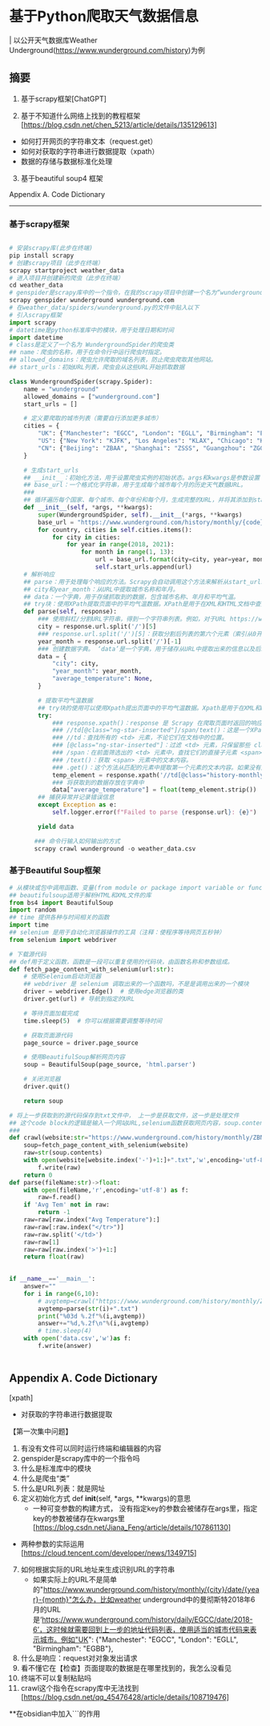 # 基于Python爬取天气数据信息
| 以公开天气数据库Weather Underground(https://www.wunderground.com/history)为例


## 摘要
1. 基于scrapy框架[ChatGPT]

2. 基于不知道什么网络上找到的教程框架[https://blog.csdn.net/chen_5213/article/details/135129613]
- 如何打开网页的字符串文本（request.get）
- 如何对获取的字符串进行数据提取（xpath）
- 数据的存储与数据标准化处理
3. 基于beautiful soup4 框架


Appendix A. Code Dictionary

****
### 基于scrapy框架
```Python

# 安装scrapy库(此步在终端)
pip install scrapy
# 创建scrapy项目（此步在终端）
scrapy startproject weather_data
# 进入项目并创建新的爬虫（此步在终端）
cd weather_data
# genspider是scrapy库中的一个指令，在我的scrapy项目中创建一个名为“wunderground”的爬虫，该爬虫将以‘wunderground.com’为目标域名。
scrapy genspider wunderground wunderground.com
# 在weather_data/spiders/wunderground.py的文件中贴入以下
# 引入scrapy框架
import scrapy
# datetime是python标准库中的模块，用于处理日期和时间
import datetime
# class是定义了一个名为 WundergroundSpider的爬虫类
## name：爬虫的名称，用于在命令行中运行爬虫时指定。
## allowed_domains：爬虫允许爬取的域名列表，防止爬虫爬取其他网站。
## start_urls：初始URL列表，爬虫会从这些URL开始抓取数据

class WundergroundSpider(scrapy.Spider):
    name = "wunderground"
    allowed_domains = ["wunderground.com"]
    start_urls = []

    # 定义要爬取的城市列表（需要自行添加更多城市）
    cities = {
        "UK": {"Manchester": "EGCC", "London": "EGLL", "Birmingham": "EGBB"},
        "US": {"New York": "KJFK", "Los Angeles": "KLAX", "Chicago": "KORD"},
        "CN": {"Beijing": "ZBAA", "Shanghai": "ZSSS", "Guangzhou": "ZGGG"}
    }

    # 生成start_urls
    ## __init__：初始化方法，用于设置爬虫实例的初始状态。args和kwargs是参数设置
    ## base_url：一个格式化字符串，用于生成每个城市每个月的历史天气数据URL。
    ### 
    ## 循环遍历每个国家、每个城市、每个年份和每个月，生成完整的URL，并将其添加到start_urls列表中（先收集所有的网址）
    def __init__(self, *args, **kwargs):
        super(WundergroundSpider, self).__init__(*args, **kwargs)
        base_url = "https://www.wunderground.com/history/monthly/{code}/date/{year}-{month}"
        for country, cities in self.cities.items():
            for city in cities:
                for year in range(2018, 2021):
                    for month in range(1, 13):
                        url = base_url.format(city=city, year=year, month=month)
                        self.start_urls.append(url)
    # 解析响应
    ## parse：用于处理每个响应的方法。Scrapy会自动调用这个方法来解析从start_urls中抓取到的每个页面。
    ## city和year_month：从URL中提取城市名称和年月。
    ## data：一个字典，用于存储抓取到的数据，包含城市名称、年月和平均气温。
    ## try块：使用XPath提取页面中的平均气温数据。XPath是用于在XML和HTML文档中查找数据的语言。
    def parse(self, response):
        ### 使用斜杠/分割URL字符串，得到一个字符串列表。例如，对于URL https://www.wunderground.com/history/daily/EGCC/date/2018-6，分割后的列表是 ['https:', '', 'www.wunderground.com', 'history', 'daily', 'EGCC', 'date', '2018-6']
        city = response.url.split('/')[5]
        ### response.url.split('/')[5]：获取分割后列表的第六个元素（索引从0开始计数），即城市代码。对于上述示例URL，这个值是 EGCC。下面时间-1是指最后一个元素，即年月信息，因此这个值是‘2018-06’
        year_month = response.url.split('/')[-1]
        ### 创建数据字典。 ‘data’是一个字典，用于储存从URL中提取出来的信息以及后续提取的平均气温数据。在data这个字典中，将city放在‘city’这个键名下，把年月放在‘year_month’这个键名下，并初始化平均气温的键名，值设为missing value，在python中是none。
        data = {
            "city": city,
            "year_month": year_month,
            "average_temperature": None,
        }

        # 提取平均气温数据
        ## try块的使用可以使用Xpath提出页面中的平均气温数据。Xpath是用于在XML和HTML文档中查找数据的语言
        try:
            ### response.xpath()：response 是 Scrapy 在爬取页面时返回的响应对象。xpath() 方法用于在这个响应的HTML文档中查找符合特定XPath表达式的元素。
            ### //td[@class="ng-star-inserted"]/span/text()：这是一个XPath表达式，用于查找目标元素。
            ### //td：查找所有的 <td> 元素，不论它们在文档中的位置。
            ### [@class="ng-star-inserted"]：过滤 <td> 元素，只保留那些 class 属性值为 "ng-star-inserted" 的元素。
            ### /span：在前面筛选出的 <td> 元素中，查找它们的直接子元素 <span>。
            ### /text()：获取 <span> 元素中的文本内容。
            ### .get()：这个方法从匹配的元素中提取第一个元素的文本内容。如果没有匹配的元素，它会返回 None
            temp_element = response.xpath('//td[@class="history-monthly-summary"]/span/text()').get()
            ### 将获取到的数据存放在字典中
            data["average_temperature"] = float(temp_element.strip())
        ## 捕获异常并记录错误信息
        except Exception as e:
            self.logger.error(f"Failed to parse {response.url}: {e}")

        yield data

       ### 命令行输入如何输出的方式
       scrapy crawl wunderground -o weather_data.csv

```


### 基于Beautiful Soup框架
```Python
# 从模块或包中调用函数、变量(from module or package import variable or function)
## beautifulsoup适用于解析HTML和XML文件的库
from bs4 import BeautifulSoup
import random
## time 提供各种与时间相关的函数
import time
## selenium 是用于自动化浏览器操作的工具（注释：使程序等待网页五秒钟）
from selenium import webdriver

# 下载源代码
## def用于定义函数，函数是一段可以重复使用的代码块，由函数名称和参数组成。
def fetch_page_content_with_selenium(url:str):
    # 使用Selenium启动浏览器
    ## webdriver 是 selenium 调取出来的一个函数吗，不是是调用出来的一个模块
    driver = webdriver.Edge()  # 使用edge浏览器的类
    driver.get(url) # 导航到指定的URL

    # 等待页面加载完成
    time.sleep(5)  # 你可以根据需要调整等待时间

    # 获取页面源代码
    page_source = driver.page_source

    # 使用BeautifulSoup解析网页内容
    soup = BeautifulSoup(page_source, 'html.parser')

    # 关闭浏览器
    driver.quit()

    return soup

# 将上一步获取到的源代码保存到txt文件中， 上一步是获取文件，这一步是处理文件
## 这个code block的逻辑是输入一个网站URL,selenium函数获取网页内容，soup.content获取对象的全部内容并转换为字符串，创建一个空文件，把得到的字符串写入文件
### 
def crawl(website:str="https://www.wunderground.com/history/monthly/ZBNY/date/2024-6")->float:
    soup=fetch_page_content_with_selenium(website)
    raw=str(soup.contents)
    with open(website[website.index('-')+1:]+".txt",'w',encoding='utf-8')as f:
        f.write(raw)
    return 0
def parse(fileName:str)->float:
    with open(fileName,'r',encoding='utf-8') as f:
        raw=f.read()
    if 'Avg Tem' not in raw:
        return -1
    raw=raw[raw.index("Avg Temperature"):]
    raw=raw[:raw.index("</tr>")]
    raw=raw.split('</td>')
    raw=raw[1]
    raw=raw[raw.index('>')+1:]
    return float(raw)
    

if __name__=='__main__':
    answer=""
    for i in range(6,10):
        # avgtemp=crawl("https://www.wunderground.com/history/monthly/ZBNY/date/2018-"+str(i))
        avgtemp=parse(str(i)+".txt")
        print("%03d %.2f"%(i,avgtemp))
        answer+="%d,%.2f\n"%(i,avgtemp)
        # time.sleep(4)
    with open('data.csv','w')as f:
        f.write(answer)
        

```


## Appendix A. Code Dictionary
[xpath]
- 对获取的字符串进行数据提取

【第一次集中问题】
1. 有没有文件可以同时运行终端和编辑器的内容
2.  genspider是scrapy库中的一个指令吗
3. 什么是标准库中的模块
4. 什么是爬虫“类”
5. 什么是URL列表：就是网址
6.  定义初始化方式 def __init__(self, *args, **kwargs)的意思
    - 一种可变参数的构建方式， 没有指定key的参数会被储存在args里，指定key的参数被储存在kwargs里 [https://blog.csdn.net/Jiana_Feng/article/details/107861130]
  - 两种参数的实际运用 [https://cloud.tencent.com/developer/news/1349715]
7. 如何根据实际的URL地址来生成识别URL的字符串
   - 如果实际上的URL不是简单的"https://www.wunderground.com/history/monthly/{city}/date/{year}-{month}"怎么办，比如weather underground中的曼彻斯特2018年6月的URL是‘https://www.wunderground.com/history/daily/EGCC/date/2018-6’，这时候就需要回到上一步的地址代码列表，使用适当的城市代码来表示城市。例如"UK": {"Manchester": "EGCC", "London": "EGLL", "Birmingham": "EGBB"},
8. 什么是响应：request对对象发出请求
9. 看不懂它在【检查】页面提取的数据是在哪里找到的，我怎么没看见
10. 终端不可以复制粘贴吗
11. crawl这个指令在scrapy库中无法找到 [https://blog.csdn.net/qq_45476428/article/details/108719476]

**在obsidian中加入```的作用

